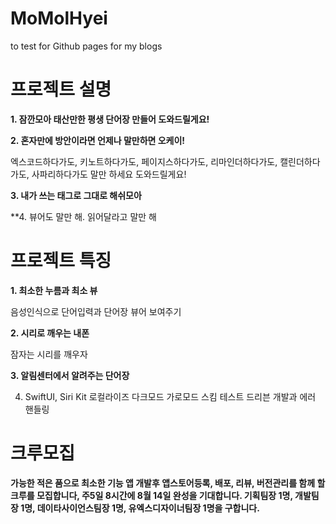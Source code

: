 # MoMolHyei
to test for Github pages for my blogs
# **프로젝트 설명**

**1. 잠깐모아 태산만한 평생 단어장 만들어 도와드릴게요!**

**2. 혼자만에 방안이라면 언제나 말만하면 오케이!**

엑스코드하다가도, 키노트하다가도, 페이지스하다가도, 리마인더하다가도, 캘린더하다가도, 사파리하다가도 말만 하세요 도와드릴게요!

**3. 내가 쓰는 태그로 그대로 해쉬모아**

**4. 뷰어도 말만 해. 읽어달라고 말만 해

# **프로젝트 특징**

**1. 최소한 누름과 최소 뷰**

음성인식으로 단어입력과 단어장 뷰어 보여주기

**2. 시리로 깨우는 내폰**

잠자는 시리를 깨우자

**3. 알림센터에서 알려주는 단어장**

4. SwiftUI, Siri Kit 로컬라이즈 다크모드 가로모드 스킴 테스트 드리븐 개발과 에러 핸들링

# **크루모집**

**가능한 적은 품으로 최소한 기능 앱 개발후 앱스토어등록, 배포, 리뷰, 버전관리를 함께 할 크루를 모집합니다, 주5일 8시간에 8월 14일 완성을 기대합니다. 기획팀장 1명, 개발팀장 1명, 데이타사이언스팀장 1명, 유엑스디자이너팀장 1명을 구합니다.**
